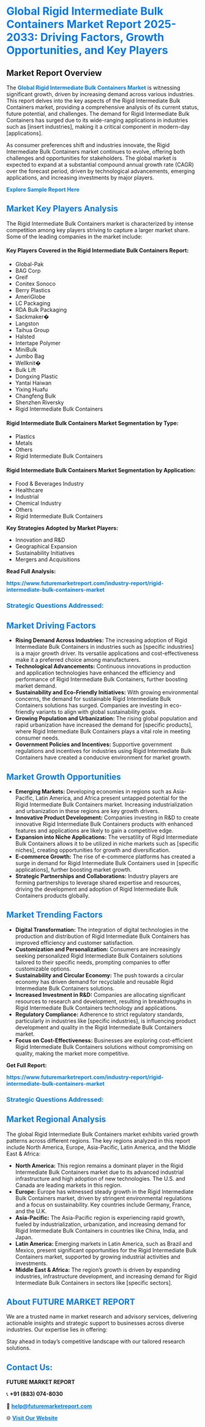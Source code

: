 <h1 style="color: #007BFF;">Global Rigid Intermediate Bulk Containers Market Report 2025-2033: Driving Factors, Growth Opportunities, and Key Players</h1>

<section id="overview">
<h2>Market Report Overview</h2>
<p>The <a href="https://www.futuremarketreport.com/industry-report/rigid-intermediate-bulk-containers-market" style="color: #007BFF; text-decoration: none;"><strong>Global Rigid Intermediate Bulk Containers Market</strong></a> is witnessing significant growth, driven by increasing demand across various industries. This report delves into the key aspects of the Rigid Intermediate Bulk Containers market, providing a comprehensive analysis of its current status, future potential, and challenges. The demand for Rigid Intermediate Bulk Containers has surged due to its wide-ranging applications in industries such as [insert industries], making it a critical component in modern-day [applications].</p>
<p>As consumer preferences shift and industries innovate, the Rigid Intermediate Bulk Containers market continues to evolve, offering both challenges and opportunities for stakeholders. The global market is expected to expand at a substantial compound annual growth rate (CAGR) over the forecast period, driven by technological advancements, emerging applications, and increasing investments by major players.</p>
</section>

<section id="overview">
<p><a href="https://www.futuremarketreport.com/request-sample/reportId=99746" style="color: #007BFF; text-decoration: none;"><strong>Explore Sample Report Here</strong></a></p>
</section>

<section id="key-players">
<h2 style="color: #007BFF;">Market Key Players Analysis</h2>
<p>The Rigid Intermediate Bulk Containers market is characterized by intense competition among key players striving to capture a larger market share. Some of the leading companies in the market include:</p>
<h4>Key Players Covered in the Rigid Intermediate Bulk Containers Report:</h4>
<ul><li>Global-Pak</li><li>BAG Corp</li><li>Greif</li><li>Conitex Sonoco</li><li>Berry Plastics</li><li>AmeriGlobe</li><li>LC Packaging</li><li>RDA Bulk Packaging</li><li>Sackmaker�</li><li>Langston</li><li>Taihua Group</li><li>Halsted</li><li>Intertape Polymer</li><li>MiniBulk</li><li>Jumbo Bag</li><li>Wellknit�</li><li>Bulk Lift</li><li>Dongxing Plastic</li><li>Yantai Haiwan</li><li>Yixing Huafu</li><li>Changfeng Bulk</li><li>Shenzhen Riversky</li><li>Rigid Intermediate Bulk Containers</li></ul>
<h4>Rigid Intermediate Bulk Containers Market Segmentation by Type:</h4>
<ul><li>Plastics</li><li>Metals</li><li>Others</li><li>Rigid Intermediate Bulk Containers</li></ul>

<h4>Rigid Intermediate Bulk Containers Market Segmentation by Application:</h4>
<ul><li>Food &amp; Beverages Industry</li><li>Healthcare</li><li>Industrial</li><li>Chemical Industry</li><li>Others</li><li>Rigid Intermediate Bulk Containers</li></ul>
<p><strong>Key Strategies Adopted by Market Players:</strong></p>
<ul>
<li>Innovation and R&D</li>
<li>Geographical Expansion</li>
<li>Sustainability Initiatives</li>
<li>Mergers and Acquisitions</li>
</ul>
</section>

<section>
<p><strong>Read Full Analysis: </strong></p><a href="https://www.futuremarketreport.com/industry-report/rigid-intermediate-bulk-containers-market" style="color: #007BFF; text-decoration: none;"><strong>https://www.futuremarketreport.com/industry-report/rigid-intermediate-bulk-containers-market</strong></a>
<h3 style="color: #007BFF;">Strategic Questions Addressed:</h3>
</section>

<section id="driving-factors">
<h2 style="color: #007BFF;">Market Driving Factors</h2>
<ul>
<li><strong>Rising Demand Across Industries:</strong> The increasing adoption of Rigid Intermediate Bulk Containers in industries such as [specific industries] is a major growth driver. Its versatile applications and cost-effectiveness make it a preferred choice among manufacturers.</li>
<li><strong>Technological Advancements:</strong> Continuous innovations in production and application technologies have enhanced the efficiency and performance of Rigid Intermediate Bulk Containers, further boosting market demand.</li>
<li><strong>Sustainability and Eco-Friendly Initiatives:</strong> With growing environmental concerns, the demand for sustainable Rigid Intermediate Bulk Containers solutions has surged. Companies are investing in eco-friendly variants to align with global sustainability goals.</li>
<li><strong>Growing Population and Urbanization:</strong> The rising global population and rapid urbanization have increased the demand for [specific products], where Rigid Intermediate Bulk Containers plays a vital role in meeting consumer needs.</li>
<li><strong>Government Policies and Incentives:</strong> Supportive government regulations and incentives for industries using Rigid Intermediate Bulk Containers have created a conducive environment for market growth.</li>
</ul>
</section>

<section id="growth-opportunities">
<h2 style="color: #007BFF;">Market Growth Opportunities</h2>
<ul>
<li><strong>Emerging Markets:</strong> Developing economies in regions such as Asia-Pacific, Latin America, and Africa present untapped potential for the Rigid Intermediate Bulk Containers market. Increasing industrialization and urbanization in these regions are key growth drivers.</li>
<li><strong>Innovative Product Development:</strong> Companies investing in R&D to create innovative Rigid Intermediate Bulk Containers products with enhanced features and applications are likely to gain a competitive edge.</li>
<li><strong>Expansion into Niche Applications:</strong> The versatility of Rigid Intermediate Bulk Containers allows it to be utilized in niche markets such as [specific niches], creating opportunities for growth and diversification.</li>
<li><strong>E-commerce Growth:</strong> The rise of e-commerce platforms has created a surge in demand for Rigid Intermediate Bulk Containers used in [specific applications], further boosting market growth.</li>
<li><strong>Strategic Partnerships and Collaborations:</strong> Industry players are forming partnerships to leverage shared expertise and resources, driving the development and adoption of Rigid Intermediate Bulk Containers products globally.</li>
</ul>
</section>

<section id="trending-factors">
<h2 style="color: #007BFF;">Market Trending Factors</h2>
<ul>
<li><strong>Digital Transformation:</strong> The integration of digital technologies in the production and distribution of Rigid Intermediate Bulk Containers has improved efficiency and customer satisfaction.</li>
<li><strong>Customization and Personalization:</strong> Consumers are increasingly seeking personalized Rigid Intermediate Bulk Containers solutions tailored to their specific needs, prompting companies to offer customizable options.</li>
<li><strong>Sustainability and Circular Economy:</strong> The push towards a circular economy has driven demand for recyclable and reusable Rigid Intermediate Bulk Containers solutions.</li>
<li><strong>Increased Investment in R&D:</strong> Companies are allocating significant resources to research and development, resulting in breakthroughs in Rigid Intermediate Bulk Containers technology and applications.</li>
<li><strong>Regulatory Compliance:</strong> Adherence to strict regulatory standards, particularly in industries like [specific industries], is influencing product development and quality in the Rigid Intermediate Bulk Containers market.</li>
<li><strong>Focus on Cost-Effectiveness:</strong> Businesses are exploring cost-efficient Rigid Intermediate Bulk Containers solutions without compromising on quality, making the market more competitive.</li>
</ul>
</section>

<section>
<p><strong>Get Full Report: </strong></p><a href="https://www.futuremarketreport.com/industry-report/rigid-intermediate-bulk-containers-market" style="color: #007BFF; text-decoration: none;"><strong>https://www.futuremarketreport.com/industry-report/rigid-intermediate-bulk-containers-market</strong></a>
<h3 style="color: #007BFF;">Strategic Questions Addressed:</h3>
</section>


<section id="regional-analysis">
<h2 style="color: #007BFF;">Market Regional Analysis</h2>
<p>The global Rigid Intermediate Bulk Containers market exhibits varied growth patterns across different regions. The key regions analyzed in this report include North America, Europe, Asia-Pacific, Latin America, and the Middle East & Africa:</p>
<ul>
<li><strong>North America:</strong> This region remains a dominant player in the Rigid Intermediate Bulk Containers market due to its advanced industrial infrastructure and high adoption of new technologies. The U.S. and Canada are leading markets in this region.</li>
<li><strong>Europe:</strong> Europe has witnessed steady growth in the Rigid Intermediate Bulk Containers market, driven by stringent environmental regulations and a focus on sustainability. Key countries include Germany, France, and the U.K.</li>
<li><strong>Asia-Pacific:</strong> The Asia-Pacific region is experiencing rapid growth, fueled by industrialization, urbanization, and increasing demand for Rigid Intermediate Bulk Containers in countries like China, India, and Japan.</li>
<li><strong>Latin America:</strong> Emerging markets in Latin America, such as Brazil and Mexico, present significant opportunities for the Rigid Intermediate Bulk Containers market, supported by growing industrial activities and investments.</li>
<li><strong>Middle East & Africa:</strong> The region’s growth is driven by expanding industries, infrastructure development, and increasing demand for Rigid Intermediate Bulk Containers in sectors like [specific sectors].</li>
</ul>
</section>

<footer>
<h2 style="color: #007BFF;">About FUTURE MARKET REPORT</h2>
<p>We are a trusted name in market research and advisory services, delivering actionable insights and strategic support to businesses across diverse industries. Our expertise lies in offering:</p>

<p>Stay ahead in today’s competitive landscape with our tailored research solutions.</p>

<h2 style="color: #007BFF;">Contact Us:</h2>
<p><strong>FUTURE MARKET REPORT</strong></p>
<p>📞 <strong>+91 (883) 074-8030</strong></p>
<p>📧 <strong><a href="mailto:help@futuremarketreport.com" style="color: #007BFF;">help@futuremarketreport.com</a></strong></p>
<p>🌐 <strong><a href="https://www.futuremarketreport.com/" style="color: #007BFF;">Visit Our Website</a></strong></p>
</footer>